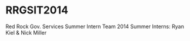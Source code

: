 RRGSIT2014
==========

Red Rock Gov. Services Summer Intern Team 2014
Summer Interns:
Ryan Kiel &
Nick Miller
